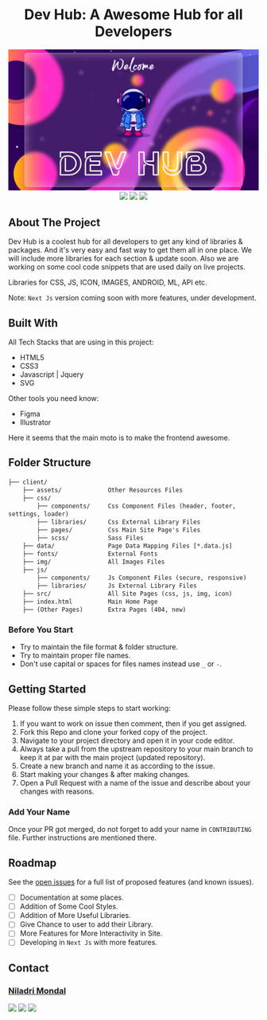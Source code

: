 <!-- PROJECT SHIELDS -->
<!--
<div align="center">

[![Contributors][contributors-shield]][contributors-url]
[![Forks][forks-shield]][forks-url]
[![Stargazers][stars-shield]][stars-url]
[![Issues][issues-shield]][issues-url]
[![MIT License][license-shield]][license-url]
[![Skype][skype-shield]][skype-url]

</div>
<br />
-->

<!-- PROJECT LOGO -->
<h1 align = "center">Dev Hub: A Awesome Hub for all Developers</h1>
<div align="center">
    <img src="./client/assets/GitHub-Banner.png" alt="Frame" width="800" />
</div>
<div align="center">
    <img src="https://forthebadge.com/images/badges/built-with-love.svg" />
    <img src="https://forthebadge.com/images/badges/powered-by-coffee.svg" />
    <img src="https://forthebadge.com/images/badges/open-source.svg" />
</div>

<!-- ABOUT THE PROJECT -->

## About The Project

Dev Hub is a coolest hub for all developers to get any kind of libraries & packages. And it's very easy and fast way to get them all in one place. We will include more libraries for each section & update soon. Also we are working on some cool code snippets that are used daily on live projects.

Libraries for CSS, JS, ICON, IMAGES, ANDROID, ML, API etc.

Note: `Next Js` version coming soon with more features, under development.

<!-- BUILT WITH -->

## Built With

All Tech Stacks that are using in this project:

-   HTML5
-   CSS3
-   Javascript | Jquery
-   SVG

Other tools you need know:

-   Figma
-   Illustrator

Here it seems that the main moto is to make the frontend awesome.

<!-- FOLDER STRUCTURE -->

## Folder Structure

```
├── client/
    ├── assets/             Other Resources Files
    ├── css/
        ├── components/     Css Component Files (header, footer, settings, loader)
        ├── libraries/      Css External Library Files
        ├── pages/          Css Main Site Page's Files
        ├── scss/           Sass Files
    ├── data/               Page Data Mapping Files [*.data.js]
    ├── fonts/              External Fonts
    ├── img/                All Images Files
    ├── js/
        ├── components/     Js Component Files (secure, responsive)
        ├── libraries/      Js External Library Files
    ├── src/                All Site Pages (css, js, img, icon)
    ├── index.html          Main Home Page
    ├── (Other Pages)       Extra Pages (404, new)
```

<!-- BEFORE YOU START -->

### Before You Start

-   Try to maintain the file format & folder structure.
-   Try to maintain proper file names.
-   Don't use capital or spaces for files names instead use `_` or `-`.

<!-- GETTING STARTED -->

## Getting Started

Please follow these simple steps to start working:

1. If you want to work on issue then comment, then if you get assigned.
2. Fork this Repo and clone your forked copy of the project.
3. Navigate to your project directory and open it in your code editor.
4. Always take a pull from the upstream repository to your main branch to keep it at par with the main project (updated repository).
5. Create a new branch and name it as according to the issue.
6. Start making your changes & after making changes.
7. Open a Pull Request with a name of the issue and describe about your changes with reasons.

### Add Your Name

Once your PR got merged, do not forget to add your name in `CONTRIBUTING` file. Further instructions are mentioned there.

<!-- ROADMAP -->

## Roadmap

See the [open issues](https://github.com/imniladri/DevHub/issues) for a full list of proposed features (and known issues).

-   [ ] Documentation at some places.
-   [ ] Addition of Some Cool Styles.
-   [ ] Addition of More Useful Libraries.
-   [ ] Give Chance to user to add their Library.
-   [ ] More Features for More Interactivity in Site.
-   [ ] Developing in `Next Js` with more features.

<!-- CONTACT -->

## Contact

### [Niladri Mondal](https://imniladri.in/)

[![](https://img.shields.io/badge/Skype_Me-00AFF0?style=for-the-badge)](https://join.skype.com/invite/x4ZrtKrM5uyv)
[![](https://img.shields.io/badge/Mail_Me-1A374D?style=for-the-badge)](mailto:imniladrimondal@gmail.com)
[![](https://img.shields.io/badge/Project_Link-EF4041?style=for-the-badge)](https://github.com/imniladri/DevHub)

<!-- MARKDOWN LINKS & IMAGES -->

[contributors-shield]: https://img.shields.io/github/contributors/imniladri/DevHub.svg?style=for-the-badge&color
[contributors-url]: https://github.com/imniladri/DevHub/graphs/contributors
[forks-shield]: https://img.shields.io/github/forks/imniladri/DevHub.svg?style=for-the-badge&color=FFE400
[forks-url]: https://github.com/imniladri/DevHub/network/members
[stars-shield]: https://img.shields.io/github/stars/imniladri/DevHub.svg?style=for-the-badge&color=FFE400
[stars-url]: https://github.com/imniladri/DevHub/stargazers
[issues-shield]: https://img.shields.io/github/issues/imniladri/DevHub.svg?style=for-the-badge&color
[issues-url]: https://github.com/imniladri/DevHub/issues
[license-shield]: https://img.shields.io/github/license/imniladri/DevHub.svg?style=for-the-badge&color=3DB2FF
[license-url]: https://github.com/imniladri/DevHub/blob/master/LICENSE.txt
[skype-shield]: https://img.shields.io/badge/-Skype-white.svg?style=for-the-badge&logo=skype&logoColor=fff&color=00AFF0
[skype-url]: https://join.skype.com/invite/x4ZrtKrM5uyv
